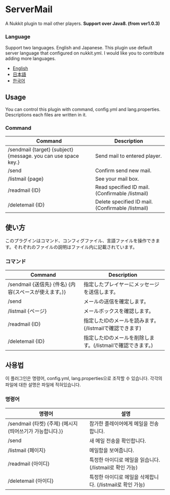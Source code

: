 # ServerMail
A Nukkit plugin to mail other players.
**Support over Java8. (from ver1.0.3)**
### Language
Support two languages. English and Japanese. This plugin use default server language that configured on nukkit.yml. I would like you to contribute adding more languages.
 - [English](#Usage)
 - [日本語](#使い方)
 - [한국어](#사용법)
## Usage
You can control this plugin with command, config.yml and lang.properties. Descriptions each files are written in it.
### Command
| Command | Description |
|--|--|
| /sendmail {target} {subject} {message. you can use space key.} | Send mail to entered player. |
| /send | Confirm send new mail. |
| /listmail {page} | See your mail box. |
| /readmail {ID} | Read specified ID mail.(Confirmable /listmail) |
| /deletemail {ID} | Delete specified ID mail.(Confirmable /listmail) |
## 使い方
このプラグインはコマンド、コンフィグファイル、言語ファイルを操作できます。それぞれのファイルの説明はファイル内に記載されています。
### コマンド
| Command | Description |
|--|--|
| /sendmail {送信先} {件名} {内容(スペースが使えます。)} | 指定したプレイヤーにメッセージを送信します。 |
| /send | メールの送信を確定します。 |
| /listmail {ページ} | メールボックスを確認します。 |
| /readmail {ID} | 指定したIDのメールを読みます。(/listmailで確認できます) |
| /deletemail {ID} | 指定したIDのメールを削除します。(/listmailで確認できます。) |
## 사용법
이 플러그인은 명령어, config.yml, lang.properties으로 조작할 수 있습니다. 각각의 파일에 대한 설명은 파일에 적혀있습니다.
### 명령어
| 명령어 | 설명 |
|--|--|
| /sendmail {타켓} {주제} {메시지 (띄어쓰기가 가능합니다.)} | 참가한 플레이어에게 메일을 전송합니다. |
| /send | 새 메일 전송을 확인합니다. |
| /listmail {페이지} | 메일함을 보여줍니다. |
| /readmail {아이디} | 특정한 아이디로 메일을 읽습니다. (/listmail로 확인 가능) |
| /deletemail {아이디} | 특정한 아이디로 메일을 삭제합니다. (/listmail로 확인 가능) |
